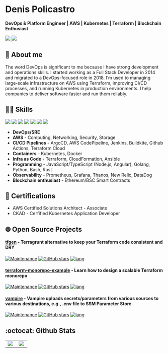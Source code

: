 # Denis Policastro

__DevOps & Platform Engineer | AWS | Kubernetes | Terraform | Blockchain Enthusiast__

<a href= "https://www.linkedin.com/in/dpolicastro/">
  <img src="https://img.shields.io/badge/-LinkedIn-0077B5?style=flat&logo=Linkedin&logoColor=white"/>
</a>
<a href= "mailto:denis.policastro@gmail.com">
  <img src="https://img.shields.io/badge/-Gmail-c14438?style=flat&logo=Gmail&logoColor=white"/>
</a>

## 🧍 About me

The word DevOps is significant to me because I have strong development and operations skills. I started working as a Full Stack Developer in 2014 and migrated to a DevOps-focused role in 2018. I’m used to managing large-scale infrastructure on AWS using Terraform, improving CI/CD processes, and running Kubernetes in production environments. I help companies to deliver software faster and run them reliably.

## 👨‍💻 Skills

<div>
  <img src="https://img.shields.io/badge/-AWS-grey?style=for-the-badge&logo=amazonaws"/>
  <img src="https://img.shields.io/badge/-Kubernetes-grey?style=for-the-badge&logo=Kubernetes"/>
  <img src="https://img.shields.io/badge/-Terraform-grey?style=for-the-badge&logo=Terraform"/>
  <img src="https://img.shields.io/badge/-Node.js-grey?style=for-the-badge&logo=nodedotjs"/>
  <img src="https://img.shields.io/badge/-Go-grey?style=for-the-badge&logo=go"/>
  <img src="https://img.shields.io/badge/-Rust-grey?style=for-the-badge&logo=rust"/>
  <img src="https://img.shields.io/badge/-Ethereum-grey?style=for-the-badge&logo=ethereum"/>
  <!-- Ref https://github.com/simple-icons/simple-icons/blob/develop/slugs.md -->
</div>

- __DevOps/SRE__
- __AWS__ - Computing, Networking, Security, Storage
- __CI/CD Pipelines__ - ArgoCD, AWS CodePipeline, Jenkins, Buildkite, Github Actions, Terraform Cloud
- __Containers__ - Kubernetes, Docker
- __Infra as Code__ - Terraform, CloudFormation, Ansible
- __Programming__ - JavaScript/TypeScript (Node.js, Angular), Golang, Python, Bash, Rust
- __Observability__ - Prometheus, Grafana, Thanos, New Relic, DataDog
- __Blockchain enthusiast__ - Ethereum/BSC Smart Contracts

## 🥇 Certifications

- AWS Certified Solutions Architect - Associate
- CKAD - Cerfified Kubernetes Application Developer

## 🌐 Open Source Projects

#### [tfgen](https://github.com/refl3ction/tfgen) - Terragrunt alternative to keep your Terraform code consistent and DRY

[![Maintenance](https://img.shields.io/badge/Maintained%3F-yes-green.svg)](https://github.com/refl3ction/tfgen/graphs/commit-activity)
[![GitHub stars](https://img.shields.io/github/stars/refl3ction/tfgen.svg?style=social&label=Star)](https://github.com/refl3ction/tfgen/stargazers/)
[![lang](https://img.shields.io/github/go-mod/go-version/refl3ction/tfgen.svg)](https://github.com/refl3ction/tfgen)

#### [terraform-monorepo-example](https://github.com/refl3ction/terraform-monorepo-example) - Learn how to design a scalable Terraform monorepo

[![Maintenance](https://img.shields.io/badge/Maintained%3F-yes-green.svg)](https://github.com/refl3ction/terraform-monorepo-example/graphs/commit-activity)
[![GitHub stars](https://img.shields.io/github/stars/refl3ction/terraform-monorepo-example.svg?style=social&label=Star)](https://github.com/refl3ction/terraform-monorepo-example/stargazers/)
[![lang](https://img.shields.io/badge/Terraform-~%3E%201.0.0-blue)](https://github.com/refl3ction/tfgen)

#### [vampire](https://github.com/refl3ction/vampire) - Vampire uploads secrets/parameters from various sources to various destinations, e.g., .env file to SSM Parameter Store

[![Maintenance](https://img.shields.io/badge/Maintained%3F-yes-green.svg)](https://github.com/refl3ction/vampire/graphs/commit-activity)
[![GitHub stars](https://img.shields.io/github/stars/refl3ction/vampire.svg?style=social&label=Star)](https://github.com/refl3ction/vampire/stargazers/)
[![lang](https://img.shields.io/badge/Rust-1.64.0-red)](https://github.com/refl3ction/vampire)

## :octocat: Github Stats

<center>
<table>
    <tr>
        <td><img align="left" src="https://github-readme-stats.vercel.app/api/top-langs/?username=refl3ction&langs_count=7&layout=default&theme=vue" /></td>
        <td><img align="left" src="https://github-readme-stats.vercel.app/api?username=refl3ction&count_private=true&show_icons=true&include_all_commits=true&theme=vue"/></td>
    </tr>   
</table>
</center>  

<!--
## 😆 And last but not least

<p align="center">
  <img width="500" height="500" src="./images/debugging.jpeg" />
</p>

**refl3ction/refl3ction** is a ✨ _special_ ✨ repository because its `README.md` (this file) appears on your GitHub profile.

Here are some ideas to get you started:

- 🔭 I’m currently working on ...
- 🌱 I’m currently learning ...
- 👯 I’m looking to collaborate on ...
- 🤔 I’m looking for help with ...
- 💬 Ask me about ...
- 📫 How to reach me: ...
- 😄 Pronouns: ...
- ⚡ Fun fact: ...
-->
